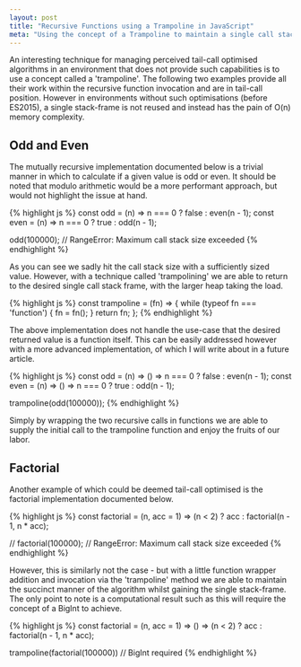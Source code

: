 ```yaml
---
layout: post
title: "Recursive Functions using a Trampoline in JavaScript"
meta: "Using the concept of a Trampoline to maintain a single call stack frame in JavaScript"
---
```


An interesting technique for managing perceived tail-call optimised algorithms in an environment that does not provide such capabilities is to use a concept called a 'trampoline'.
The following two examples provide all their work within the recursive function invocation and are in tail-call position.
However in environments without such optimisations (before ES2015), a single stack-frame is not reused and instead has the pain of O(n) memory complexity.
<!--more-->

## Odd and Even

The mutually recursive implementation documented below is a trivial manner in which to calculate if a given value is odd or even.
It should be noted that modulo arithmetic would be a more performant approach, but would not highlight the issue at hand.

{% highlight js %}
const odd = (n) => n === 0 ? false : even(n - 1);
const even = (n) => n === 0 ? true : odd(n - 1);

odd(100000);
// RangeError: Maximum call stack size exceeded
{% endhighlight %}

As you can see we sadly hit the call stack size with a sufficiently sized value.
However, with a technique called 'trampolining' we are able to return to the desired single call stack frame, with the larger heap taking the load.

{% highlight js %}
const trampoline = (fn) => {
    while (typeof fn === 'function') {
        fn = fn();
    }
    return fn;
};
{% endhighlight %}

The above implementation does not handle the use-case that the desired returned value is a function itself.
This can be easily addressed however with a more advanced implementation, of which I will write about in a future article.

{% highlight js %}
const odd = (n) => () => n === 0 ? false : even(n - 1);
const even = (n) => () => n === 0 ? true : odd(n - 1);

trampoline(odd(100000));
{% endhighlight %}

Simply by wrapping the two recursive calls in functions we are able to supply the initial call to the trampoline function and enjoy the fruits of our labor.

## Factorial

Another example of which could be deemed tail-call optimised is the factorial implementation documented below.

{% highlight js %}
const factorial = (n, acc = 1) => (n < 2) ? acc : factorial(n - 1, n * acc);

// factorial(100000);
// RangeError: Maximum call stack size exceeded
{% endhighlight %}

However, this is similarly not the case - but with a little function wrapper addition and invocation via the 'trampoline' method we are able to maintain the succinct manner of the algorithm whilst gaining the single stack-frame.
The only point to note is a computational result such as this will require the concept of a BigInt to achieve.

{% highlight js %}
const factorial = (n, acc = 1) => () => (n < 2) ? acc : factorial(n - 1, n * acc);

trampoline(factorial(100000)) // BigInt required
{% endhighlight %}
